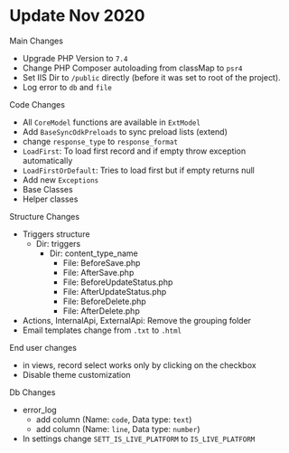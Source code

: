 # Update Nov 2020

Main Changes
- Upgrade PHP Version to `7.4`
- Change PHP Composer autoloading from classMap to `psr4`
- Set IIS Dir to `/public` directly (before it was set to root of the project).
- Log error to `db` and `file`

Code Changes
- All `CoreModel` functions are available in `ExtModel`
- Add `BaseSyncOdkPreloads` to sync preload lists (extend)
- change `response_type` to `response_format`
- `LoadFirst`: To load first record and if empty throw exception automatically
- `LoadFirstOrDefault`: Tries to load first but if empty returns null
- Add new `Exceptions`
- Base Classes
- Helper classes

Structure Changes
- Triggers structure
    - Dir: triggers
        - Dir: content_type_name
            - File: BeforeSave.php
            - File: AfterSave.php
            - File: BeforeUpdateStatus.php
            - File: AfterUpdateStatus.php
            - File: BeforeDelete.php
            - File: AfterDelete.php
- Actions, InternalApi, ExternalApi: Remove the grouping folder
- Email templates change from `.txt` to `.html`    

End user changes
- in views, record select works only by clicking on the checkbox
- Disable theme customization

Db Changes
- error_log
    - add column (Name: `code`, Data type: `text`)
    - add column (Name: `line`, Data type: `number`)
- In settings change `SETT_IS_LIVE_PLATFORM` to `IS_LIVE_PLATFORM`
